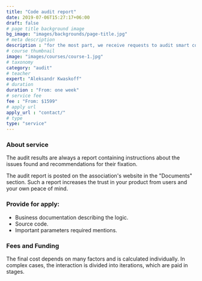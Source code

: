 ```yaml
---
title: "Code audit report"
date: 2019-07-06T15:27:17+06:00
draft: false
# page title background image
bg_image: "images/backgrounds/page-title.jpg"
# meta description
description : "for the most part, we receive requests to audit smart contracts, but it can be an code audit of the blockchain, bridges, scripts and other parts of the financial system"
# course thumbnail
image: "images/courses/course-1.jpg"
# taxonomy
category: "audit"
# teacher
expert: "Aleksandr Kwaskoff"
# duration
duration : "From: one week"
# service fee
fee : "From: $1599"
# apply url
apply_url : "contact/"
# type
type: "service"
---
```



### About service

The audit results are always a report containing instructions about the issues found and recommendations for their fixation.

The audit report is posted on the association's website in the "Documents" section. Such a report increases the trust in your product from users and your own peace of mind.

### Provide for apply:

* Business documentation describing the logic.
* Source code.
* Important parameters required mentions.

### Fees and Funding

The final cost depends on many factors and is calculated individually. In complex cases, the interaction is divided into iterations, which are paid in stages.
